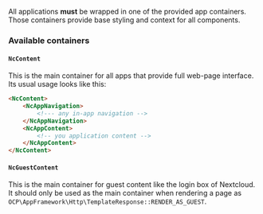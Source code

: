 <!--
 - SPDX-FileCopyrightText: 2025 Nextcloud GmbH and Nextcloud contributors
 - SPDX-License-Identifier: AGPL-3.0-or-later
-->

All applications **must** be wrapped in one of the provided app containers.
Those containers provide base styling and context for all components.

### Available containers
#### `NcContent`
This is the main container for all apps that provide full web-page interface.
Its usual usage looks like this:

```html static
<NcContent>
	<NcAppNavigation>
		<!--- any in-app navigation -->
	</NcAppNavigation>
	<NcAppContent>
		<!-- you application content -->
	</NcAppContent>
</NcContent>
```

#### `NcGuestContent`
This is the main container for guest content like the login box of Nextcloud.
It should only be used as the main container when rendering a page as `OCP\AppFramework\Http\TemplateResponse::RENDER_AS_GUEST`.

<!-- TODO: Missing container for settings -->
